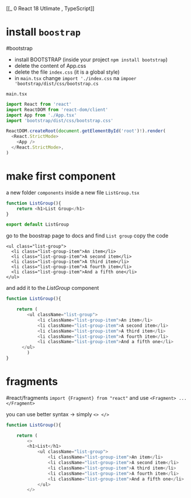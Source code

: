 [[_ 0 React 18 Utlimate , TypeScript]]


# install `boostrap`

#bootstrap 
- install BOOTSTRAP (inside your project `npm install bootstrap`)
- delete the content of App.css
- delete the file `index.css` (it is a global style)
- in `main.tsx` change `import './index.css` na `impoer 'bootstrap/dist/css/bootstrap.cs`

`main.tsx`
```typescript
import React from 'react'
import ReactDOM from 'react-dom/client'
import App from './App.tsx'
import 'bootstrap/dist/css/bootstrap.css'

ReactDOM.createRoot(document.getElementById('root')!).render(
  <React.StrictMode>
    <App />
  </React.StrictMode>,
)
```

# make first component
a new folder `components` inside a new file `ListGroup.tsx`
```typescript
function ListGroup(){
    return <h1>List Group</h1>
}

export default ListGroup
```

go to the boostrap page to docs and find `List group`  copy the code
```
<ul class="list-group">
  <li class="list-group-item">An item</li>
  <li class="list-group-item">A second item</li>
  <li class="list-group-item">A third item</li>
  <li class="list-group-item">A fourth item</li>
  <li class="list-group-item">And a fifth one</li>
</ul>
```

and add it to the *ListGroup* component
```typescript
function ListGroup(){

    return (
        <ul className="list-group">
            <li className="list-group-item">An item</li>
            <li className="list-group-item">A second item</li>
            <li className="list-group-item">A third item</li>
            <li className="list-group-item">A fourth item</li>
            <li className="list-group-item">And a fifth one</li>
      </ul>
        )
}
```


# fragments
#react/fragments
`import {Fragment} from "react"`
and use `<Fragment> ... </Fragment>`

you can use better syntax -> simply `<> </>`

```typescript
function ListGroup(){

    return (
        <>
        <h1>List</h1>
            <ul className="list-group">
                <li className="list-group-item">An item</li>
                <li className="list-group-item">A second item</li>
                <li className="list-group-item">A third item</li>
                <li className="list-group-item">A fourth item</li>
                <li className="list-group-item">And a fifth one</li>
            </ul>
        </>
```











